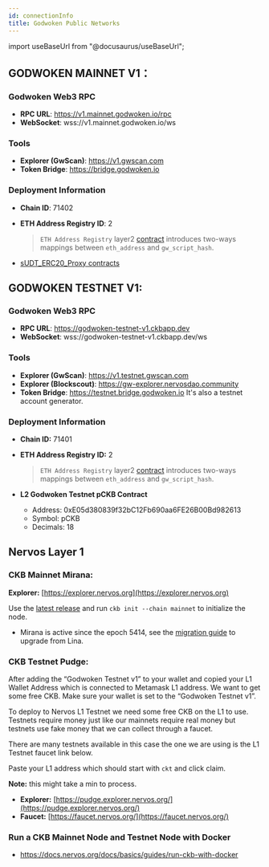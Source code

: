 ```yaml
---
id: connectionInfo
title: Godwoken Public Networks
---
```

import useBaseUrl from "@docusaurus/useBaseUrl";

## GODWOKEN MAINNET V1：

### Godwoken Web3 RPC

- **RPC URL**: https://v1.mainnet.godwoken.io/rpc
- **WebSocket**: wss://v1.mainnet.godwoken.io/ws

### Tools

- **Explorer (GwScan)**: https://v1.gwscan.com
- **Token Bridge**: https://bridge.godwoken.io

### Deployment Information

- **Chain ID**: 71402

- **ETH Address Registry ID**: 2
   > `ETH Address Registry` layer2 [contract](https://github.com/nervosnetwork/godwoken-scripts/blob/master/c/contracts/eth_addr_reg.c) introduces two-ways mappings between `eth_address` and `gw_script_hash`.

-  [sUDT_ERC20_Proxy contracts](https://github.com/nervosnetwork/godwoken-info/blob/mainnet_v1/mainnet_v1/bridged-token-list.json)


## GODWOKEN TESTNET V1:

### Godwoken Web3 RPC

* **RPC URL**: https://godwoken-testnet-v1.ckbapp.dev
* **WebSocket**: wss://godwoken-testnet-v1.ckbapp.dev/ws

### Tools

* **Explorer (GwScan)**: https://v1.testnet.gwscan.com
* **Explorer (Blockscout)**: https://gw-explorer.nervosdao.community
* **Token Bridge**: https://testnet.bridge.godwoken.io
  It's also a testnet account generator.

### Deployment Information

* **Chain ID:** 71401
  
* **ETH Address Registry ID:** 2
  > `ETH Address Registry` layer2 [contract](https://github.com/nervosnetwork/godwoken-scripts/blob/master/c/contracts/eth_addr_reg.c) introduces two-ways mappings between `eth_address` and `gw_script_hash`.

* **L2 Godwoken Testnet pCKB Contract**

    - Address: 0xE05d380839f32bC12Fb690aa6FE26B00Bd982613
    - Symbol: pCKB
    - Decimals: 18

## Nervos Layer 1

### CKB Mainnet Mirana:

**Explorer:** [https://explorer.nervos.org](https://explorer.nervos.org)

Use the [latest release](https://github.com/nervosnetwork/ckb/releases/latest) and run `ckb init --chain mainnet` to initialize the node.
 - Mirana is active since the epoch 5414, see the [migration guide](https://github.com/jordanmack/nervos-ckb2021-hard-fork-migration-guide) to upgrade from Lina.


### **CKB Testnet Pudge:**

After adding the “Godwoken Testnet v1” to your wallet and copied your L1 Wallet Address which is connected to Metamask L1 address. We want to get some free CKB. Make sure your wallet is set to the “Godwoken Testnet v1”.
 
To deploy to Nervos L1 Testnet we need some free CKB on the L1 to use. Testnets require money just like our mainnets require real money but testnets use fake money that we can collect through a faucet. 

There are many testnets available in this case the one we are using is the L1 Testnet faucet link below. 

Paste your L1 address which should start with `ckt` and click claim. 

**Note:** this might take a min to process.

* **Explorer:** [https://pudge.explorer.nervos.org/](https://pudge.explorer.nervos.org/)
* **Faucet:** [https://faucet.nervos.org/](https://faucet.nervos.org/)

### Run a CKB Mainnet Node and Testnet Node with Docker
- https://docs.nervos.org/docs/basics/guides/run-ckb-with-docker
